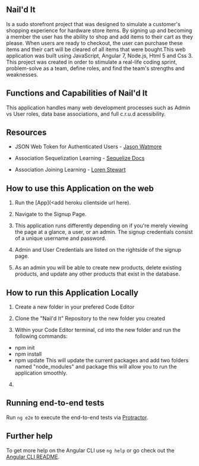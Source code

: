 ## Nail'd It
Is a sudo storefront project that was designed to simulate a customer's shopping experience for hardware store items. By signing up and becoming a member the user has the ability to shop and add items to their cart as they please. When users are ready to checkout, the user can purchase these items and their cart will be cleared of all items that were bought.This web application was built using JavaScript, Angular 7, Node.js, Html 5 and Css 3. This project was created in order to stimulate a real-life coding sprint, problem-solve as a team, define roles, and find the team's strengths and weaknesses. 

## Functions and Capabilities of Nail'd It

This application handles many web development processes such as Admin vs User roles, data base associations, and full c.r.u.d acessibility.

## Resources 

- JSON Web Token for Authenticated Users - [Jason Watmore](http://jasonwatmore.com/post/2018/11/22/angular-7-role-based-authorization-tutorial-with-example)

- Association Sequelization Learning - [Sequelize Docs](http://docs.sequelizejs.com/manual/tutorial/associations.html)

- Association Joining Learning - [Loren Stewart](https://lorenstewart.me/2016/09/12/sequelize-table-associations-joins/)

## How to use this Application on the web

1. Run the [App](<add heroku clientside url here).

2. Navigate to the Signup Page.

3. This application runs differently depending on if you're merely viewing the page at a glance, a user, or an admin. The signup credentials consist of a unique username and password.

4. Admin and User Credentials are listed on the rightside of the signup page.

5. As an admin you will be able to create new products, delete existing products, and update any other products that exist in the database.

## How to run this Application Locally

1. Create a new folder in your prefered Code Editor

2. Clone the "Nail'd It" Repository to the new folder you created

3. Within your Code Editor terminal, cd into the new folder and run the following commands:
  - npm init
  - npm install
  - npm update
This will update the current packages and add two folders named "node_modules" and package this will allow you to run the application smoothly.

4. 

## Running end-to-end tests

Run `ng e2e` to execute the end-to-end tests via [Protractor](http://www.protractortest.org/).

## Further help

To get more help on the Angular CLI use `ng help` or go check out the [Angular CLI README](https://github.com/angular/angular-cli/blob/master/README.md).
